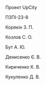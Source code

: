 Проект UpCity

ПЗПІ-23-8

Корякін З. П.

Козлов С. О.

Бут А. Ю.

Денисенко Є. В.

Кириченко К. В.

Кукуленко Д. В.


